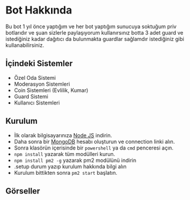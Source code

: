 # Bot Hakkında

Bu bot 1 yıl önce yaptığım ve her bot yaptığım sunucuya soktuğum priv botlarıdır ve şuan sizlerle paylaşıyorum kullanırsınız botta 3 adet guard ve istediğiniz kadar dağıtıcı da bulunmakta guardlar sağlamdır istediğiniz gibi kullanabilirsiniz.

## İçindeki Sistemler
- Özel Oda Sistemi
- Moderasyon Sistemleri
- Coin Sistemleri (Evlilik, Kumar)
- Guard Sistemi
- Kullanıcı Sistemleri

## Kurulum

* İlk olarak bilgisayarınıza [Node JS](https://nodejs.org/en/) indirin.
* Daha sonra bir [MongoDB](http://mongodb.com) hesabı oluşturun ve connection linki alın.
* Sonra klasörün içerisinde bir `powershell` ya da `cmd` penceresi açın.
* ```npm install``` yazarak tüm modülleri kurun.
* ```npm install pm2 -g``` yazarak pm2 modülünü indirin
* .setup durum yazıp kurulum hakkında bilgi alın
* Kurulum bittikten sonra ```pm2 start``` başlatın.

## Görseller